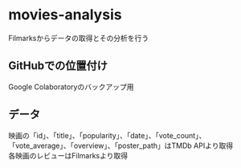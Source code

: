 # movies-analysis
Filmarksからデータの取得とその分析を行う

## GitHubでの位置付け
Google Colaboratoryのバックアップ用

## データ
映画の「id」、「title」、「popularity」、「date」、「vote_count」、「vote_average」、「overview」、「poster_path」はTMDb APIより取得  
各映画のレビューはFilmarksより取得
